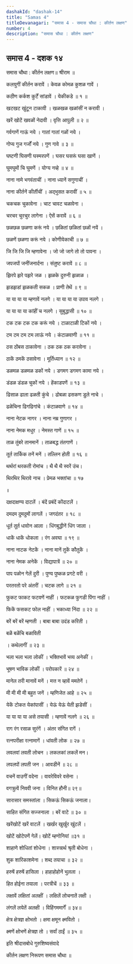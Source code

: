 ```yaml
---
dashakId: "dashak-14"
title: "Samas 4"
titleDevanagari: "समास 4 - समास चौथा : कीर्तन लक्षण"
number: 4
description: "समास चौथा : कीर्तन लक्षण"
---
```


## समास 4 - दशक १४

समास चौथा : कीर्तन लक्षण॥ श्रीराम ॥

कलयुगीं कीर्तन करावें । केवळ कोमळ कुशळ गावें ।

कठीण कर्कश कुर्टें सांडावें । येकीकडे ॥ १ ॥

खटखट खुंटून टाकावी । खळखळ खळांसीं न करावी ।

खरें खोटें खवळों नेदावी । वृत्ति आपुली ॥ २ ॥

गर्वगाणें गाऊं नये । गातां गातां गळों नये ।

गोप्य गुज गर्जों नये । गुण गावे ॥ ३ ॥

घष्टणी घिसणी घस्मरपणें । घसर घसरूं घसा खाणें ।

घुमघुमों चि घुमणें । योग्य नव्हे ॥ ४ ॥

नाना नामे भगवंताचीं । नाना ध्यानें सगुणाचीं ।

नाना कीर्तनें कीर्तीचीं । अद्भुसत करावीं ॥ ५ ॥

चकचक चुकावेना । चाट चावट चळावेना ।

चरचर चुरचुर लागेना । ऐसें करावें ॥ ६ ॥

छळछळ छळणा करूं नये । छळितां छळितां छळों नयें ।

छळणें छळणा करूं नये । कोणीयेकाची ॥ ७ ॥

जि जि जि जि म्हणावेना । जो जो जागे तो तो पावना ।

जपजपों जनींजनार्दना । संतुष्ट करावें ॥ ८ ॥

झिरपे झरे पझरे जळ । झळके दुरुनी झळाळ ।

झडझडां झळकती सकळ । प्राणी तेथें ॥ ९ ॥

या या या या म्हणावें नलगे । या या या या उपाव नलगे ।

या या या या कांहीं च नलगे । सुबुद्धासी ॥ १० ॥

टक टक टक टक करूं नये । टाळाटाळी टिकों नये ।

टम टम टम टम लाऊं नये । कंटाळवाणी ॥ ११ ॥

ठस ठोंबस ठाकावेना । ठक ठक ठक करावेना ।

ठाकें ठमकें ठसावेना । मूर्तिध्यान ॥ १२ ॥

डळमळ डळमळ डकों नये । डगमग डगमग कामा नये ।

डंडळ डंडळ चुकों नये । हेंकाडपणें ॥ १३ ॥

ढिसाळ ढाला ढळती कुंचे । ढोबळा ढसकण डुले नाचे ।

ढळेचिना ढिगढिगांचे । कंटाळवाणे ॥ १४ ॥

नाना नेटक नागर । नाना नम्र गुणागर ।

नाना नेमक मधुर । नेमस्त गाणें ॥ १५ ॥

ताळ तुंबरे तानमानें । ताळबद्ध तंतगाणें ।

तूर्त तार्किक तनें मनें । तल्लिन होती ॥ १६ ॥

थर्थरां थरकती रोमांच । थै थै थै स्वरें उंच।

थिरथिर थिरावे नाच । प्रेमळ भक्तांचा ॥ १७

॥

दक्षदाक्षण्य दाटलें । बंदें प्रबंदें कोंदाटलें ।

दमदम दुमदुमों लागलें । जगदंतर ॥ १८ ॥

धूर्त तूर्त धावोन आला । धिंगबुद्धीनें धिंग जाला ।

धाकें धाकें धोकला । रंग अवघा ॥ १९ ॥

नाना नाटक नेटकें । नाना मानें तुकें कौतुकें ।

नाना नेमक अनेकें । विद्यापात्रें ॥ २० ॥

पाप पळोन गेलें दुरी । पुण्य पुष्कळ प्रगटे वरी ।

परतरतो परे अंतरीं । चटक लागे ॥ २१ ॥

फुकट फाकट फटवणें नाहीं । फटकळ फुगडी पिंगा नाहीं ।

फिकें फसकट फोल नाहीं । भकाध्या निंदा ॥ २२ ॥

बरें बरें बरें म्हणती । बाबा बाबा उदंड करिती ।

बळें बळेंचि बळाविती

। कथेलागीं ॥ २३ ॥

भला भला भला लोकीं । भक्तिभावें भव्य अनेकीं ।

भूषण भाविक लोकीं । परोपकारें ॥ २४ ॥

मानेल तरी मानावें मनें । मत्त न व्हावें ममतेनें ।

मी मी मी मी बहुत जनें । म्हणिजेत आहे ॥ २५ ॥

येकें टोकत येकांपासीं । येऊं येऊं येती झडेसीं ।

या या या या असे तयासी । म्हणावें नलगे ॥ २६ ॥

राग रंग रसाळ सुरंगें । अंतर संगित रागें ।

रत्नपरीक्षा रत्नामागें । धांवती लोक ॥ २७ ॥

लवलवां लवती लोचन । लकलकां लकलें मन।

लपलपों लपती जन । आवडीनें ॥ २८ ॥

वचनें वाउगीं वदेना । वावरेविवरे वसेना ।

वगत्रुत्वें निववी जना । विनित हौनी॥ २९॥

सारासार समस्तांला । सिकऊं सिकऊं जनाला।

साहित संगित सज्जनाला । बरें वाटे ॥ ३० ॥

खरेंखोटें खरें वाटलें । खर्खर खुर्खुर खुंटलें ।

खोटें खोटेपणें गेलें। खोटें म्हणोनियां ॥३१ ॥

शाहाणे शोधितां शोधेना । शास्त्रार्थ श्रृती बोधेना ।

शुक शारिकाशमेना । शब्द तयाचा ॥ ३२ ॥

हरुषें हरुषें हासिला । हाहाहोहोनें भुलला ।

हित होईना तयाला । परत्रीचें ॥ ३३ ॥

लक्षावें लक्षितां अलक्षीं । लक्षिलें लोचनातें लक्षी ।

लंगलें लयेतें अलक्षी । विहिंगममार्गें ॥ ३४॥

क्षेत्र क्षेत्रज्ञ क्षोभतो । क्षमा क्षमून क्ष्मवितो ।

क्ष्मणें क्षोभणें क्षेत्रज्ञ तो । सर्वां ठाईं ॥ ३५ ॥

इति श्रीदासबोधे गुरुशिष्यसंवादे

कीर्तन लक्षण निरूपण समास चौथा ॥